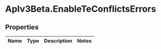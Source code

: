 # ApIv3Beta.EnableTeConflictsErrors

## Properties

Name | Type | Description | Notes
------------ | ------------- | ------------- | -------------


